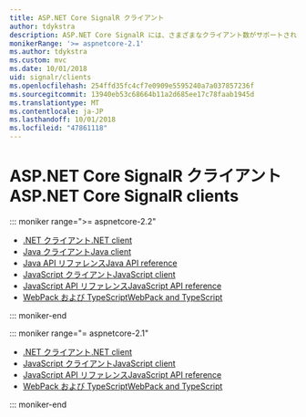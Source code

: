 ```yaml
---
title: ASP.NET Core SignalR クライアント
author: tdykstra
description: ASP.NET Core SignalR には、さまざまなクライアント数がサポートされています。
monikerRange: '>= aspnetcore-2.1'
ms.author: tdykstra
ms.custom: mvc
ms.date: 10/01/2018
uid: signalr/clients
ms.openlocfilehash: 254ffd35fc4cf7e0909e5595240a7a037857236f
ms.sourcegitcommit: 13940eb53c68664b11a2d685ee17c78faab1945d
ms.translationtype: MT
ms.contentlocale: ja-JP
ms.lasthandoff: 10/01/2018
ms.locfileid: "47861118"
---
```

# <a name="aspnet-core-signalr-clients"></a><span data-ttu-id="12ec6-103">ASP.NET Core SignalR クライアント</span><span class="sxs-lookup"><span data-stu-id="12ec6-103">ASP.NET Core SignalR clients</span></span>

::: moniker range=">= aspnetcore-2.2"

* [<span data-ttu-id="12ec6-104">.NET クライアント</span><span class="sxs-lookup"><span data-stu-id="12ec6-104">.NET client</span></span>](xref:signalr/dotnet-client)
* [<span data-ttu-id="12ec6-105">Java クライアント</span><span class="sxs-lookup"><span data-stu-id="12ec6-105">Java client</span></span>](xref:signalr/java-client)
* [<span data-ttu-id="12ec6-106">Java API リファレンス</span><span class="sxs-lookup"><span data-stu-id="12ec6-106">Java API reference</span></span>](/java/api/com.microsoft.aspnet.signalr?view=aspnet-signalr-java)
* [<span data-ttu-id="12ec6-107">JavaScript クライアント</span><span class="sxs-lookup"><span data-stu-id="12ec6-107">JavaScript client</span></span>](xref:signalr/javascript-client)
* [<span data-ttu-id="12ec6-108">JavaScript API リファレンス</span><span class="sxs-lookup"><span data-stu-id="12ec6-108">JavaScript API reference</span></span>](/javascript/api/?view=signalr-js-latest)
* [<span data-ttu-id="12ec6-109">WebPack および TypeScript</span><span class="sxs-lookup"><span data-stu-id="12ec6-109">WebPack and TypeScript</span></span>](xref:tutorials/signalr-typescript-webpack)

::: moniker-end

::: moniker range="= aspnetcore-2.1"

* [<span data-ttu-id="12ec6-110">.NET クライアント</span><span class="sxs-lookup"><span data-stu-id="12ec6-110">.NET client</span></span>](xref:signalr/dotnet-client)
* [<span data-ttu-id="12ec6-111">JavaScript クライアント</span><span class="sxs-lookup"><span data-stu-id="12ec6-111">JavaScript client</span></span>](xref:signalr/javascript-client)
* [<span data-ttu-id="12ec6-112">JavaScript API リファレンス</span><span class="sxs-lookup"><span data-stu-id="12ec6-112">JavaScript API reference</span></span>](/javascript/api/?view=signalr-js-latest)
* [<span data-ttu-id="12ec6-113">WebPack および TypeScript</span><span class="sxs-lookup"><span data-stu-id="12ec6-113">WebPack and TypeScript</span></span>](xref:tutorials/signalr-typescript-webpack)

::: moniker-end
